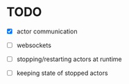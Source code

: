 # TODO

* [x] actor communication

* [ ] websockets

* [ ] stopping/restarting actors at runtime 

* [ ] keeping state of stopped actors
